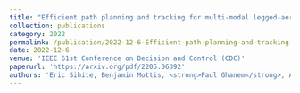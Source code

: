 ```yaml
---
title: "Efficient path planning and tracking for multi-modal legged-aerial locomotion using integrated probabilistic road maps (prm) and reference governors (rg)"
collection: publications
category: 2022
permalink: /publication/2022-12-6-Efficient-path-planning-and-tracking-for-multi-modal-legged-aerial-locomotion-using-integrated-probabilistic-road-maps-(prm)-and-reference-governors (rg)
date: 2022-12-6
venue: 'IEEE 61st Conference on Decision and Control (CDC)'
paperurl: 'https://arxiv.org/pdf/2205.06392'
authors: 'Eric Sihite, Benjamin Mottis, <strong>Paul Ghanem</strong>, Alireza Ramezani, Morteza Gharib'
---
```


